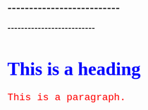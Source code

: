 <!DOCTYPE html>
<html>
<head>
<style>
h1 {
  color: blue;
  font-family: verdana;
  font-size: 300%;
}
p {
  color: red;
  font-family: courier;
  font-size: 160%;
}
</style>
  <h2>--------------------------</h2>
  <h3>--------------------------</h3>
</head>
<body>

<h1>This is a heading</h1>
<p>This is a paragraph.</p>

</body>
</html>
